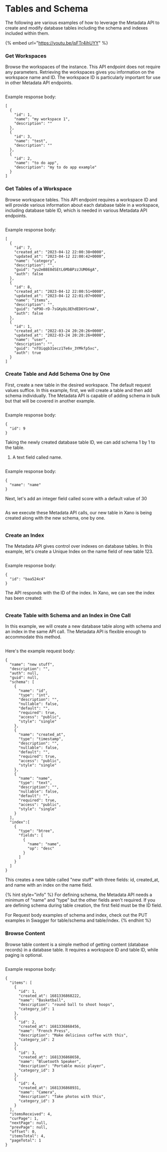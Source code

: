 # Tables and Schema

The following are various examples of how to leverage the Metadata API to create and modify database tables including the schema and indexes included within them.

{% embed url="https://youtu.be/jsFTr4ihUYY" %}

### Get Workspaces

Browse the workspaces of the instance. This API endpoint does not require any parameters. Retrieving the workspaces gives you information on the workspace name and ID. The workspace ID is particularly important for use in other Metadata API endpoints.

<figure><img src="../../.gitbook/assets/CleanShot 2023-04-12 at 14.54.55@2x.png" alt=""><figcaption></figcaption></figure>

Example response body:

```
[
  {
    "id": 1,
    "name": "my workspace 1",
    "description": ""
  },
  {
    "id": 3,
    "name": "test",
    "description": ""
  },
  {
    "id": 2,
    "name": "to do app",
    "description": "my to do app example"
  }
]
```

### Get Tables of a Workspace

Browse workspace tables. This API endpoint requires a workspace ID and will provide various information about each database table in a workspace, including database table ID, which is needed in various Metadata API endpoints.

<figure><img src="../../.gitbook/assets/CleanShot 2023-04-12 at 15.19.51.png" alt=""><figcaption></figcaption></figure>

Example response body:

```
[
  {
    "id": 7,
    "created_at": "2023-04-12 22:00:38+0000",
    "updated_at": "2023-04-12 22:00:42+0000",
    "name": "category",
    "description": "",
    "guid": "yu2eB8E0dSEtL6MbBPzzJUM06gA",
    "auth": false
  },
  {
    "id": 8,
    "created_at": "2023-04-12 22:00:51+0000",
    "updated_at": "2023-04-12 22:01:07+0000",
    "name": "items",
    "description": "",
    "guid": "eP9O-rD-7sGKpbLOEhdED6YGrmA",
    "auth": false
  },
  {
    "id": 1,
    "created_at": "2022-03-24 20:20:26+0000",
    "updated_at": "2022-03-24 20:20:26+0000",
    "name": "user",
    "description": "",
    "guid": "nTOiqqb31ecz1Te6v_3YMkfp5xc",
    "auth": true
  }
]
```

### Create Table and Add Schema One by One

First, create a new table in the desired workspace. The default request values suffice. In this example, first, we will create a table and then add schema individually. The Metadata API is capable of adding schema in bulk but that will be covered in another example.

<figure><img src="../../.gitbook/assets/CleanShot 2023-04-12 at 15.40.34@2x.png" alt=""><figcaption></figcaption></figure>

Example response body:

```
{
  "id": 9
}
```

Taking the newly created database table ID, we can add schema 1 by 1 to the table.

1. A text field called name.

<figure><img src="../../.gitbook/assets/CleanShot 2023-04-12 at 16.05.20@2x.png" alt=""><figcaption></figcaption></figure>

Example response body:

```
{
  "name": "name"
}
```

Next, let's add an integer field called score with a default value of 30

<figure><img src="../../.gitbook/assets/CleanShot 2023-04-12 at 16.15.51@2x.png" alt=""><figcaption></figcaption></figure>

As we execute these Metadata API calls, our new table in Xano is being created along with the new schema, one by one.

<figure><img src="../../.gitbook/assets/CleanShot 2023-04-12 at 16.24.07.png" alt=""><figcaption></figcaption></figure>

### Create an Index

The Metadata API gives control over indexes on database tables. In this example, let's create a Unique Index on the name field of new table 123.

<figure><img src="../../.gitbook/assets/CleanShot 2023-04-12 at 16.27.18.png" alt=""><figcaption></figcaption></figure>

Example response body:

```
{
  "id": "baa524c4"
}
```

The API responds with the ID of the index. In Xano, we can see the index has been created:

<figure><img src="../../.gitbook/assets/CleanShot 2023-04-12 at 16.27.52.png" alt=""><figcaption></figcaption></figure>

### Create Table with Schema and an Index in One Call

In this example, we will create a new database table along with schema and an index in the same API call. The Metadata API is flexible enough to accommodate this method.

<figure><img src="../../.gitbook/assets/CleanShot 2023-04-12 at 17.10.58@2x.png" alt=""><figcaption></figcaption></figure>

Here's the example request body:

```
{
  "name": "new stuff",
  "description": "",
  "auth": null,
  "guid": null,
  "schema": [
    {
      "name": "id",
      "type": "int",
      "description": "",
      "nullable": false,
      "default": "",
      "required": true,
      "access": "public",
      "style": "single"
    },
    {
      "name": "created_at",
      "type": "timestamp",
      "description": "",
      "nullable": false,
      "default": "",
      "required": true,
      "access": "public",
      "style": "single"
    },
    {
      "name": "name",
      "type": "text",
      "description": "",
      "nullable": false,
      "default": "",
      "required": true,
      "access": "public",
      "style": "single"
    }
  ],
  "index":[
    {
      "type": "btree",
      "fields": [
        {
          "name": "name",
          "op": "desc"
        }
      ]
    }
  ]
}
```

This creates a new table called "new stuff" with three fields: id, created\_at, and name with an index on the name field.

{% hint style="info" %}
For defining schema, the Metadata API needs a minimum of "name" and "type" but the other fields aren't required. If you are defining schema during table creation, the first field must be the ID field.

For Request body examples of schema and index, check out the PUT examples in Swagger for table/schema and table/index.&#x20;
{% endhint %}

### Browse Content

Browse table content is a simple method of getting content (database records) in a database table.  It requires a workspace ID and table ID, while paging is optional.

<figure><img src="../../.gitbook/assets/CleanShot 2023-04-12 at 17.29.24.png" alt=""><figcaption></figcaption></figure>

Example response body:

```
{
  "items": [
    {
      "id": 1,
      "created_at": 1681336868222,
      "name": "Basketball",
      "description": "round ball to shoot hoops",
      "category_id": 1
    },
    {
      "id": 2,
      "created_at": 1681336868456,
      "name": "French Press",
      "description": "Make delicious coffee with this",
      "category_id": 2
    },
    {
      "id": 3,
      "created_at": 1681336868658,
      "name": "Bluetooth Speaker",
      "description": "Portable music player",
      "category_id": 3
    },
    {
      "id": 4,
      "created_at": 1681336868931,
      "name": "Camera",
      "description": "Take photos with this",
      "category_id": 3
    }
  ],
  "itemsReceived": 4,
  "curPage": 1,
  "nextPage": null,
  "prevPage": null,
  "offset": 0,
  "itemsTotal": 4,
  "pageTotal": 1
}
```

###

